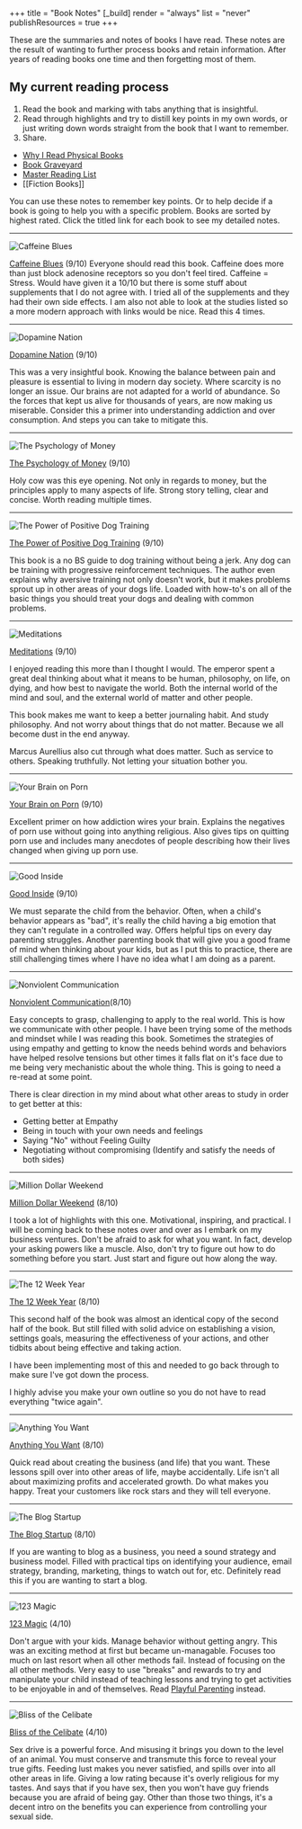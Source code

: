 +++
title = "Book Notes"
[_build]
  render = "always"
  list = "never"
  publishResources = true
+++


These are the summaries and notes of books I have read. These notes are the result of wanting to further process books and retain information. After years of reading books one time and then forgetting most of them. 

## My current reading process
1. Read the book and marking with tabs anything that is insightful.  
2. Read through highlights and try to distill key points in my own words, or just writing down words straight from the book that I want to remember. 
3. Share.

- [Why I Read Physical Books](Why%20I%20Read%20Physical%20Books.md)
- [Book Graveyard](Book%20Graveyard.md)
- [Master Reading List](Master%20Reading%20List.md)
- [[Fiction Books]]

You can use these notes to remember key points. Or to help decide if a book is going to help you with a specific problem. Books are sorted by highest rated. Click the titled link for each book to see my detailed notes. 

---


![Caffeine Blues](https://m.media-amazon.com/images/I/81esD9K1FcL._SL1500_.jpg?classes=inline&height=175px)

[Caffeine Blues](Caffeine%20Blues.md) (9/10)
Everyone should read this book. Caffeine does more than just block adenosine receptors so you don't feel tired. Caffeine = Stress. Would have given it a 10/10 but there is some stuff about supplements that I do not agree with. I tried all of the supplements and they had their own side effects. I am also not able to look at the studies listed so a more modern approach with links would be nice. Read this 4 times.

---

![Dopamine Nation](https://m.media-amazon.com/images/I/91lcJzqYNtL._SL1500_.jpg?classes=inline&height=175px)

[Dopamine Nation](Dopamine%20Nation.md) (9/10)

This was a very insightful book. Knowing the balance between pain and pleasure is essential to living in modern day society. Where scarcity is no longer an issue. Our brains are not adapted for a world of abundance. So the forces that kept us alive for thousands of years, are now making us miserable. Consider this a primer into understanding addiction and over consumption. And steps you can take to mitigate this. 

---
![The Psychology of Money](https://m.media-amazon.com/images/I/71aG0m9XRcL._SL1500_.jpg?classes=inline&height=175px)

[The Psychology of Money](The%20Psychology%20of%20Money.md) (9/10)

Holy cow was this eye opening. Not only in regards to money, but the principles apply to many aspects of life. Strong story telling, clear and concise. Worth reading multiple times. 

---

![The Power of Positive Dog Training](https://m.media-amazon.com/images/I/61fUL8I9owL._SL1500_.jpg?classes=inline&height=175px)

[The Power of Positive Dog Training](The%20Power%20of%20Positive%20Dog%20Training.md) (9/10)

This book is a no BS guide to dog training without being a jerk. Any dog can be training with progressive reinforcement techniques. The author even explains why aversive training not only doesn't work, but it makes problems sprout up in other areas of your dogs life. Loaded with how-to's on all of the basic things you should treat your dogs and dealing with common problems. 

---

![Meditations](https://m.media-amazon.com/images/I/512B-9yFgAL._SL1200_.jpg?classes=inline&height=175px)

[Meditations](Meditations.md) (9/10)

I enjoyed reading this more than I thought I would. The emperor spent a great deal thinking about what it means to be human, philosophy, on life, on dying, and how best to navigate the world. Both the internal world of the mind and soul, and the external world of matter and other people. 

This book makes me want to keep a better journaling habit. And study philosophy. And not worry about things that do not matter. Because we all become dust in the end anyway. 

Marcus Aurellius also cut through what does matter. Such as service to others. Speaking truthfully. Not letting your situation bother you. 

---

![Your Brain on Porn](https://m.media-amazon.com/images/I/611TBbtqJYL._SL1360_.jpg?classes=inline&height=175px)

[Your Brain on Porn](Your%20Brain%20on%20Porn.md) (9/10)

Excellent primer on how addiction wires your brain. Explains the negatives of porn use without going into anything religious. Also gives tips on quitting porn use and includes many anecdotes of people describing how their lives changed when giving up porn use. 

---


![Good Inside](https://m.media-amazon.com/images/I/71hzYnnWXBL._SL1500_.jpg?classes=inline&height=175px)

[Good Inside](Good%20Inside.md) (9/10)

We must separate the child from the behavior. Often, when a child's behavior appears as "bad", it's really the child having a big emotion that they can't regulate in a controlled way. Offers helpful tips on every day parenting struggles. Another parenting book that will give you a good frame of mind when thinking about your kids, but as I put this to practice, there are still challenging times where I have no idea what I am doing as a parent. 

---

![Nonviolent Communication](https://m.media-amazon.com/images/I/6188ojOs2tS._SL1000_.jpg?classes=inline&height=175px) 

[Nonviolent Communication](Nonviolent%20Communication.md)(8/10)

Easy concepts to grasp, challenging to apply to the real world. This is how we communicate with other people. I have been trying some of the methods and mindset while I was reading this book. Sometimes the strategies of using empathy and getting to know the needs behind words and behaviors have helped resolve tensions but other times it falls flat on it's face due to me being very mechanistic about the whole thing. This is going to need a re-read at some point. 

There is clear direction in my mind about what other areas to study in order to get better at this:
- Getting better at Empathy
- Being in touch with your own needs and feelings
- Saying "No" without Feeling Guilty
- Negotiating without compromising (Identify and satisfy the needs of both sides)

---

![Million Dollar Weekend](https://m.media-amazon.com/images/I/711Oi-AKX1L._SL1500_.jpg?classes=inline&height=175px)

[Million Dollar Weekend](Million%20Dollar%20Weekend.md) (8/10)

I took a lot of highlights with this one. Motivational, inspiring, and practical. I will be coming back to these notes over and over as I embark on my business ventures. Don't be afraid to ask for what you want. In fact, develop your asking powers like a muscle. Also, don't try to figure out how to do something before you start. Just start and figure out how along the way. 

---

![The 12 Week Year](https://m.media-amazon.com/images/I/71ZMsYuwELL._SL1500_.jpg?classes=inline&height=175px)

[The 12 Week Year](The%2012%20Week%20Year.md) (8/10)

This second half of the book was almost an identical copy of the second half of the book. But still filled with solid advice on establishing a vision, settings goals, measuring the effectiveness of your actions, and other tidbits about being effective and taking action. 

I have been implementing most of this and needed to go back through to make sure I've got down the process. 

I highly advise you make your own outline so you do not have to read everything "twice again". 

---

![Anything You Want](https://f.media-amazon.com/images/I/61P+7owVcML._SY425_.jpg?classes=inline&height=175px)

[Anything You Want](Anything%20You%20Want.md) (8/10)

Quick read about creating the business (and life) that you want. These lessons spill over into other areas of life, maybe accidentally. Life isn't all about maximizing profits and accelerated growth. Do what makes you happy. Treat your customers like rock stars and they will tell everyone. 

---

![The Blog Startup](https://m.media-amazon.com/images/I/61Lm6P0rPsL._SL1360_.jpg?classes=inline&height=175px)

[The Blog Startup](The%20Blog%20Startup.md) (8/10)

If you are wanting to blog as a business, you need a sound strategy and business model. Filled with practical tips on identifying your audience, email strategy, branding, marketing, things to watch out for, etc. Definitely read this if you are wanting to start a blog.

---


![123 Magic](https://m.media-amazon.com/images/I/61vWhousV5L._SL1500_.jpg?classes=inline&height=175px)

[123 Magic](123%20Magic.md) (4/10)

Don't argue with your kids. Manage behavior without getting angry. This was an exciting method at first but became un-managable. Focuses too much on last resort when all other methods fail. Instead of focusing on the all other methods. Very easy to use "breaks" and rewards to try and manipulate your child instead of teaching lessons and trying to get activities to be enjoyable in and of themselves. Read [Playful Parenting](Playful%20Parenting.md) instead.


---

![Bliss of the Celibate](/images/blissofthecelibate.png?classes=inline&height=175px)

[Bliss of the Celibate](Bliss%20of%20the%20Celibate.md) (4/10)

Sex drive is a powerful force. And misusing it brings you down to the level of an animal. You must conserve and transmute this force to reveal your true gifts. Feeding lust makes you never satisfied, and spills over into all other areas in life. Giving a low rating because it's overly religious for my tastes. And says that if you have sex, then you won't have guy friends because you are afraid of being gay. Other than those two things, it's a decent intro on the benefits you can experience from controlling your sexual side. 
